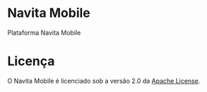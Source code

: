 Navita Mobile
=============

Plataforma Navita Mobile

Licença
=======

O Navita Mobile é licenciado sob a versão 2.0 da [Apache License][].


[Apache License]: http://www.apache.org/licenses/LICENSE-2.0
